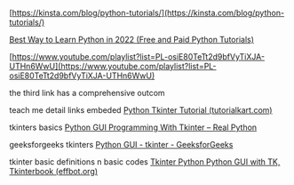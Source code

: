 
[https://kinsta.com/blog/python-tutorials/](https://kinsta.com/blog/python-tutorials/)

[Best Way to Learn Python in 2022 (Free and Paid Python Tutorials)](https://kinsta.com/blog/python-tutorials/)

[https://www.youtube.com/playlist?list=PL-osiE80TeTt2d9bfVyTiXJA-UTHn6WwU](https://www.youtube.com/playlist?list=PL-osiE80TeTt2d9bfVyTiXJA-UTHn6WwU)

the third link has a comprehensive outcom


teach me detail links embeded [Python Tkinter Tutorial (tutorialkart.com)](https://www.tutorialkart.com/pdf/python/tkinter.pdf)

tkinters basics [Python GUI Programming With Tkinter – Real Python](https://realpython.com/python-gui-tkinter/)

geeksforgeeks tkinters [Python GUI - tkinter - GeeksforGeeks](https://www.geeksforgeeks.org/python-gui-tkinter/)

tkinter basic definitions n basic codes [Tkinter Python Python GUI with TK, Tkinterbook (effbot.org)](https://effbot.org/tkinter-in-python-tkinter-tutorial/)
